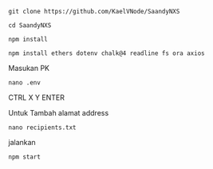 ```
git clone https://github.com/KaelVNode/SaandyNXS
```
```
cd SaandyNXS
```
```
npm install
```
```
npm install ethers dotenv chalk@4 readline fs ora axios

```
Masukan PK 

```
nano .env
```
CTRL X Y ENTER



Untuk Tambah alamat address 
```
nano recipients.txt
```
jalankan


```
npm start
```
